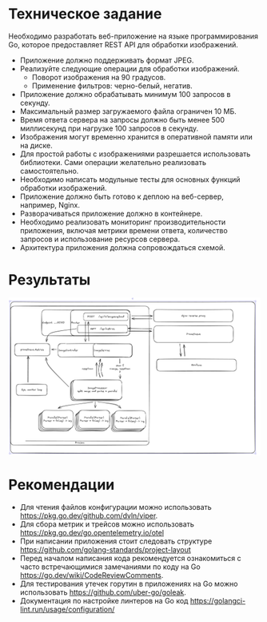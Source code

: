 # Техническое задание

Необходимо разработать веб-приложение на языке программирования Go, которое предоставляет REST API для обработки изображений.

- Приложение должно поддерживать формат JPEG.
- Реализуйте следующие операции для обработки изображений.
    - Поворот изображения на 90 градусов.
    - Применение фильтров: черно-белый, негатив.
- Приложение должно обрабатывать минимум 100 запросов в секунду.
- Максимальный размер загружаемого файла ограничен 10 МБ.
- Время ответа сервера на запросы должно быть менее 500 миллисекунд при нагрузке 100 запросов в секунду.
- Изображения могут временно хранится в оперативной памяти или на диске.
- Для простой работы с изображениями разрешается использовать библиотеки. Сами операции желательно реализовать самостоятельно.
- Необходимо написать модульные тесты для основных функций обработки изображений.
- Приложение должно быть готово к деплою на веб-сервер, например, Nginx.
- Разворачиваться приложение должно в контейнере.
- Необходимо реализовать мониторинг производительности приложения, включая метрики времени ответа, количество запросов и использование ресурсов сервера.
- Архитектура приложения должна сопровождаться схемой.

# Результаты

![img](./docs/img.png)

# Рекомендации

- Для чтения файлов конфигурации можно использовать https://pkg.go.dev/github.com/dvln/viper.
- Для сбора метрик и трейсов можно использовать https://pkg.go.dev/go.opentelemetry.io/otel
- При написании приложения стоит следовать структуре https://github.com/golang-standards/project-layout
- Перед началом написания кода рекомендуется ознакомиться с часто встречающимися замечаниями по коду на Go https://go.dev/wiki/CodeReviewComments.
- Для тестирования утечек горутин в приложениях на Go можно использовать https://github.com/uber-go/goleak.
- Документация по настройке линтеров на Go код https://golangci-lint.run/usage/configuration/



